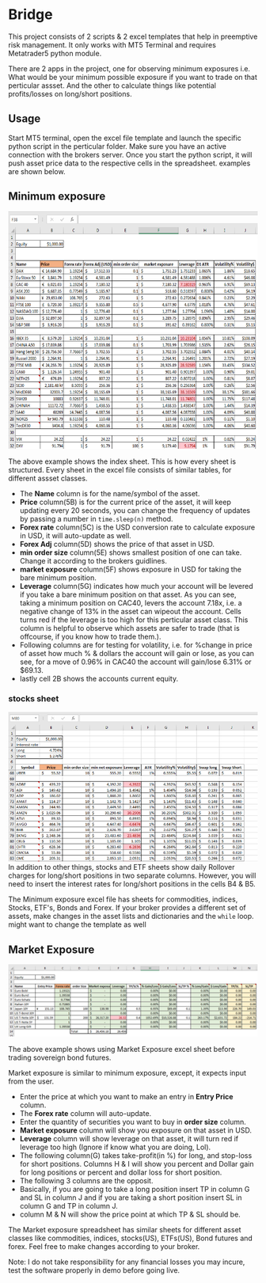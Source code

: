 # Bridge
This project consists of 2 scripts &amp; 2 excel templates that help in preemptive risk management. It only works with MT5 Terminal and requires Metatrader5 python module.

There are 2 apps in the project, one for observing minimum exposures i.e. What would be your minimum possible exposure if you want to trade on that perticular assset. And the other to calculate things like potential profits/losses on long/short positions.

## Usage
Start MT5 terminal, open the excel file template and launch the specific python script in the perticular folder. Make sure you have an active connection with the brokers server. Once you start the python script, it will push asset price data to the respective cells in the spreadsheet. examples are shown below.

## Minimum exposure
<img src="snapshots/min_expo_index.PNG" style="width:720px; height:480px">

The above example shows the index sheet. This is how every sheet is structured. Every sheet in the excel file consists of similar tables, for different assset classes.
  - The **Name** column is for the name/symbol of the asset. 
  - **Price** column(5B) is for the current price of the asset, it will keep updating every 20 seconds, you can change the frequency of updates by passing a number in `time.sleep(n)` method.
  - **Forex rate** column(5C) is the USD conversion rate to calculate exposure in USD, it will auto-update as well. 
  - **Forex Adj** column(5D) shows the price of that asset in USD.
  - **min order size** column(5E) shows smallest position of one can take. Change it according to the brokers guidlines.
  - **market exposure** column(5F) shows exposure in USD for taking the bare minimum position.
  - **Leverage** column(5G) indicates how much your account will be levered if you take a bare minimum position on that asset. As you can see, taking a minimum position on CAC40, levers the account 7.18x, i.e. a negative change of 13% in the asset can wipeout the account. Cells turns red if the leverage is too high for this perticular asset class. This column is helpful to observe which assets are safer to trade (that is offcourse, if you know how to trade them.).
  - Following columns are for testing for volatility, i.e. for %change in price of asset how much % & dollars the account will gain or lose, as you can see, for a move of 0.96% in CAC40 the account will gain/lose 6.31% or $69.13.
  - lastly cell 2B shows the accounts current equity.

### stocks sheet
<img src="snapshots/min_expo_stocks.PNG">
In addition to other things, stocks and ETF sheets show daily Rollover charges for long/short positions in two separate columns. However, you will need to insert the interest rates for long/short positions in the cells B4 & B5.

The Minimum exposure excel file has sheets for commodities, indices, Stocks, ETF's, Bonds and Forex. If your broker provides a different set of assets,
make changes in the asset lists and dictionaries and the `while` loop. might want to change the template as well

## Market Exposure
<img src="snapshots/Market_Expo_bonds.PNG">

The above example shows using Market Exposure excel sheet before trading sovereign bond futures.

Market exposure is similar to minimum exposure, except, it expects input from the user.
  - Enter the price at which you want to make an entry in **Entry Price** column.
  - The **Forex rate** column will auto-update.
  - Enter the quantity of securities you want to buy in **order size** column.
  - **Market exposure** column will show you exposure on that asset in USD.
  - **Leverage** column will show leverage on that asset, it will turn red if leverage too high (Ignore if know what you are doing, Lol).
  - The following column(G) takes take-profit(in %) for long, and stop-loss for short positions. Columns H & I will show you percent and Dollar gain for long positions or percent and dollar loss for short position.
  - The following 3 columns are the opposit.
  - Basically, if you are going to take a long position insert TP in column G and SL in column J and if you are taking a short position insert SL in column G and TP in column J.
  - column M & N will show the price point at which TP & SL should be.

The Market exposure spreadsheet has similar sheets for different asset classes like commodities, indices, stocks(US), ETFs(US), Bond futures and forex. Feel free to make changes according to your broker.

Note: I do not take responsibility for any financial losses you may incure, test the software properly in demo before going live.
